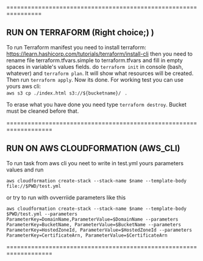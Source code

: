================================================================
## RUN ON TERRAFORM (Right choice;) )
To run Terraform manifest you need to install terraform: https://learn.hashicorp.com/tutorials/terraform/install-cli
then you need to rename file terraform.tfvars.simple to terraform.tfvars and fill in empty spaces in variable's values fields. 
do ```terraform init``` in console (bash, whatever) and ```terraform plan```. It will show what resources will be created. Then run ```terraform apply```. Now its done. For working test you can use yours aws cli:  
```aws s3 cp ./index.html s3://${bucketname}/ ``` .

To erase what you have done you need type ```terraform destroy```. Bucket must be cleaned before that. 

===================================================================
## RUN ON AWS CLOUDFORMATION (AWS_CLI)
To run task from aws cli you neet to write in test.yml yours parameters values and run 

 ``` 
 aws cloudformation create-stack --stack-name $name --template-body file://$PWD/test.yml 
 ```

 or try to run with ovverriide parameters like this

 ``` 
 aws cloudformation create-stack --stack-name $name --template-body $PWD/test.yml --parameters ParameterKey=DomainName,ParameterValue=$DomainName --parameters ParameterKey=BucketName, ParameterValue=$BucketName --parameters ParameterKey=HostedZoneId, ParameterValue=$HostedZoneId --parameters ParameterKey=CertificateArn, ParameterValue=$CertificateArn 
 ```

===================================================================
